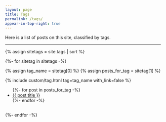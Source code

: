 ```yaml
---
layout: page
title: Tags
permalink: /tags/
appear-in-top-right: true
---
```


Here is a list of posts on this site, classified by tags.

<hr style="color: lightgrey; margin-bottom: 1em">

{% assign sitetags = site.tags | sort %}

{%- for sitetag in sitetags -%}

{% assign tag_name = sitetag[0] %}
{% assign posts_for_tag = sitetag[1] %}

<div style="margin-bottom: 1.75em;">

<div id="anchor-tag-{{tag_name}}"></div>
{% include custom/tag.html tag=tag_name with_link=false %}

<div style="margin-top: 0.4em">
<ul>
{%- for post in posts_for_tag -%}
<li><a href="{{ post.url | relative_url }}">{{ post.title }}</a></li>
{%- endfor -%}
</ul>

<div style="margin-bottom: 30px;"></div>

{%- endfor -%}